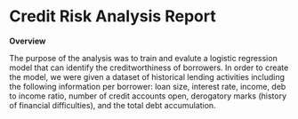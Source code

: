 # Credit Risk Analysis Report

**Overview**

The purpose of the analysis was to train and evalute a logistic regression model that can identify the creditworthiness of borrowers. In order to create the model, we were given a dataset of historical lending activities including the following information per borrower: loan size, interest rate, income, deb to income ratio, number of credit accounts open, derogatory marks (history of financial difficulties), and the total debt accumulation.
